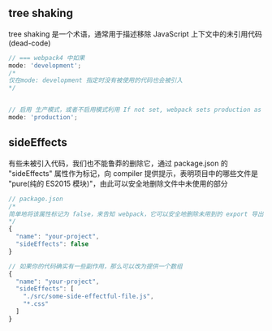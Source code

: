 ## tree shaking
tree shaking 是一个术语，通常用于描述移除 JavaScript 上下文中的未引用代码(dead-code)

```js
// === webpack4 中如果
mode: 'development';
/*
仅在mode: development 指定时没有被使用的代码也会被引入
*/


// 启用 生产模式，或者不启用模式利用 If not set, webpack sets production as the default value for mode
mode: 'production';

```
## sideEffects
有些未被引入代码，我们也不能鲁莽的删除它，通过 package.json 的 "sideEffects" 属性作为标记，向 compiler 提供提示，表明项目中的哪些文件是 "pure(纯的 ES2015 模块)"，由此可以安全地删除文件中未使用的部分
```js
// package.json
/*
简单地将该属性标记为 false，来告知 webpack，它可以安全地删除未用到的 export 导出
*/
{
  "name": "your-project",
  "sideEffects": false
}

// 如果你的代码确实有一些副作用，那么可以改为提供一个数组
{
  "name": "your-project",
  "sideEffects": [
    "./src/some-side-effectful-file.js",
    "*.css"
  ]
}
```